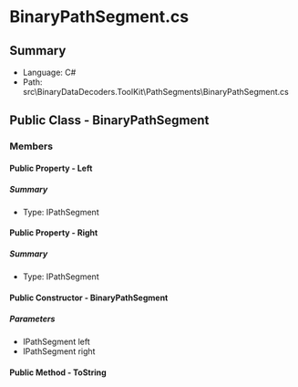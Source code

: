 ﻿# BinaryPathSegment.cs

## Summary

* Language: C#
* Path: src\BinaryDataDecoders.ToolKit\PathSegments\BinaryPathSegment.cs

## Public Class - BinaryPathSegment

### Members

#### Public Property - Left

##### Summary

 * Type: IPathSegment 

#### Public Property - Right

##### Summary

 * Type: IPathSegment 

#### Public Constructor - BinaryPathSegment

#####  Parameters

 - IPathSegment left 
 - IPathSegment right 

#### Public Method - ToString


